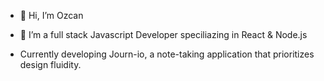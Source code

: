 - 👋 Hi, I’m Ozcan

- 🌱 I’m a full stack Javascript Developer speciliazing in React & Node.js

-  Currently developing Journ-io, a note-taking application that prioritizes design fluidity.





